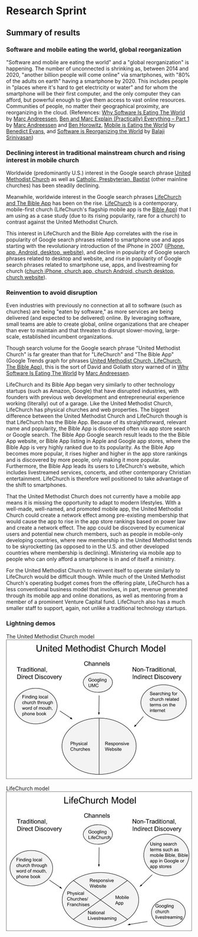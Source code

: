 # Research Sprint

## Summary of results

### Software and mobile eating the world, global reorganization 

"Software and mobile are eating the world" and a "global reorganization" is happening. The number of unconnected is shrinking as, between 2014 and 2020, "another billion people will come online" via smartphones, with "80% of the adults on earth" having a smartphone by 2020. This includes people in "places where it's hard to get electricity or water" and for whom the smartphone will be their first computer, and the only computer they can afford, but powerful enough to give them access to vast online resources. Communities of people, no matter their geographical proximity, are reorganizing in the cloud. (References: [Why Software Is Eating The World](http://online.wsj.com/article/SB10001424053111903480904576512250915629460.html) by [Marc Andreessen](https://twitter.com/pmarca), [Ben and Marc Explain (Practically) Everything – Part 1](http://a16z.com/2014/08/25/a16z-podcast-ben-and-marc-explain-practically-everything-part-1) by [Marc Andreessen](https://twitter.com/pmarca) and [Ben Horowitz](https://twitter.com/bhorowitz), [Mobile is Eating the World](http://a16z.com/2014/10/28/mobile-is-eating-the-world) by [Benedict Evans](https://twitter.com/BenedictEvans), and [Software is Reorganizing the World](http://www.wired.com/2013/11/software-is-reorganizing-the-world-and-cloud-formations-could-lead-to-physical-nations) by [Balaji Srinivasan](https://twitter.com/balajis)) 

### Declining interest in traditional mainstream church and rising interest in mobile church

Worldwide (predominantly U.S.) interest in the Google search phrase [United Methodist Church](http://www.google.com/trends/explore#q=United%20Methodist%20Church) as well as [Catholic, Presbyterian, Baptist](http://www.google.com/trends/explore#q=United%20Methodist%2C%20Catholic%2C%20Presbyterian%2C%20Baptist&cmpt=q&tz=) (other mainline churches) has been steadily declining.

Meanwhile, worldwide interest in the Google search phrases [LifeChurch and The Bible App](http://www.google.com/trends/explore#q=LifeChurch%2C%20The%20Bible%20App) has been on the rise. [LifeChurch](http://www.life.church) is a contemporary, mobile-first church (LifeChurch's flagship mobile app is the [Bible App](https://www.bible.com)) that I am using as a case study (due to its rising popularity, rare for a church) to contrast against the United Methodist Church. 

This interest in LifeChurch and the Bible App correlates with the rise in popularity of Google search phrases related to smartphone use and apps starting with the revolutionary introduction of the iPhone in 2007 ([iPhone, app, Android, desktop, website](http://www.google.com/trends/explore#q=iPhone%2C%20app%2C%20Android%2C%20desktop%2C%20website&cmpt=q&tz=)), and decline in popularity of Google search phrases related to desktop and website, and rise in popularity of Google search phrases related to smartphone use, apps, and livestreaming for church ([church iPhone, church app, church Android, church desktop, church website](http://www.google.com/trends/explore#q=church%20iPhone%2C%20church%20app%2C%20church%20Android%2C%20church%20livestream&cmpt=q&tz=)). 

### Reinvention to avoid disruption

Even industries with previously no connection at all to software (such as churches) are being "eaten by software," as more services are being delivered (and expected to be delivered) online. By leveraging software, small teams are able to create global, online organizations that are cheaper than ever to maintain and that threaten to disrupt slower-moving, large-scale, established incumbent organizations. 

Though search volume for the Google search phrase "United Methodist Church" is far greater than that for "LifeChurch" and "The Bible App" (Google Trends graph for phrases [United Methodist Church, LifeChurch, The Bible App](http://www.google.com/trends/explore#q=United%20Methodist%20Church%2C%20LifeChurch%2C%20The%20Bible%20App)), this is the sort of David and Goliath story warned of in [Why Software Is Eating The World](http://online.wsj.com/article/SB10001424053111903480904576512250915629460.html) by [Marc Andreessen](https://twitter.com/pmarca). 

LifeChurch and its Bible App began very similarly to other technology startups (such as Amazon, Google) that have disrupted industries, with founders with previous web development and entrepreneurial experience working (literally) out of a garage. Like the United Methodist Church, LifeChurch has physical churches and web properties. The biggest difference between the United Methodist Church and LifeChurch though is that LifeChurch has the Bible App. Because of its straightforward, relevant name and popularity, the Bible App is discovered often via app store search or Google search. The Bible App Google search result leads to the the Bible App website, or Bible App listing in Apple and Google app stores, where the Bible App is very highly ranked due to its popularity. As the Bible App becomes more popular, it rises higher and higher in the app store rankings and is discovered by more people, only making it more popular. Furthermore, the Bible App leads its users to LifeChurch's website, which includes livestreamed services, concerts, and other contemporary Christian entertainment. LifeChurch is therefore well positioned to take advantage of the shift to smartphones. 

That the United Methodist Church does not currently have a mobile app means it is missing the opportunity to adapt to modern lifestyles. With a well-made, well-named, and promoted mobile app, the United Methodist Church could create a network effect among pre-existing membership that would cause the app to rise in the app store rankings based on power law and create a network effect. The app could be discovered by ecumenical users and potential new church members, such as people in mobile-only developing countries, where new membership in the United Methodist tends to be skyrocketting (as opposed to in the U.S. and other developed countries where membership is declining). Ministering via mobile app to people who can only afford a smartphone is in and of itself a ministry. 

For the United Methodist Church to reinvent itself to operate similarly to LifeChurch would be difficult though. While much of the United Methodist Church's operating budget comes from the offering plate, LifeChurch has a less conventional business model that involves, in part, revenue generated through its mobile app and online donations, as well as mentoring from a member of a prominent Venture Capital fund. LifeChurch also has a much smaller staff to support, again, not unlike a traditional technology startups. 

### Lightning demos

The United Methodist Church model
![](images/united-methodist-church-model.jpg)

LifeChurch model
![](images/lifechurch-model.jpg)
